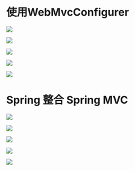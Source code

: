 # 使用WebMvcConfigurer

![](../pics/使用WebMvcConfigurer配置SpringMVC03.png)

![](../pics/使用WebMvcConfigurer配置SpringMVC04.png)

![](../pics/WebMvcConfigurer目录加载问题.png)

![](../pics/WebMvcConfigurerAdapter过时01.png)

![](../pics/直接实现WebMvcConfigurer.png)

# Spring 整合 Spring MVC

![](../pics/Spring整合SpringMVC02.png)

![](../pics/Spring整合SpringMVC03.png)

![](../pics/Spring整合SpringMVC04.png)

![](../pics/Spring整合SpringMVC05.png)

![](../pics/Spring整合SpringMVC07.png)
